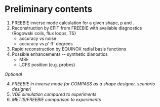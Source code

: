 # Preliminary contents

1. FREEBIE inverse mode calculation for a given shape, p and <j>.
2. Reconstruction by EFIT from FREEBIE with available diagnostics (Rogowski coils, flux loops, TS)
   * accuracy vs noise 
   * accuracy vs p' ff' degrees
3. Rapid reconstruction by EQUINOX radial basis functions
4. Possible enhancements -- synthetic dianostics
   * MSE
   * LCFS position (e.g. probes)

_Optional_

4. _FREEBIE in inverse mode for COMPASS as a shape designer, scenario designer)_
5. _VDE simulation compared to experiments_
6. _METIS/FREEBIE comparison to experiments_
